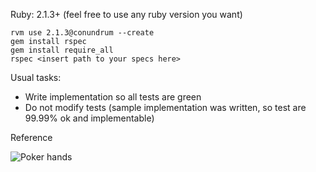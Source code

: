 Ruby: 2.1.3+ (feel free to use any ruby version you want)

```
rvm use 2.1.3@conundrum --create
gem install rspec
gem install require_all
rspec <insert path to your specs here>
```

Usual tasks:

- Write implementation so all tests are green
- Do not modify tests (sample implementation was written, so test are 99.99% ok and implementable)


Reference

![Poker hands](http://img.rankplan.net/p/3/pokerhands_big.jpg)
